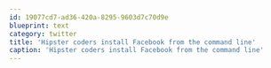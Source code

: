 ```yaml
---
id: 19077cd7-ad36-420a-8295-9603d7c70d9e
blueprint: text
category: twitter
title: 'Hipster coders install Facebook from the command line'
caption: 'Hipster coders install Facebook from the command line'
---
```

